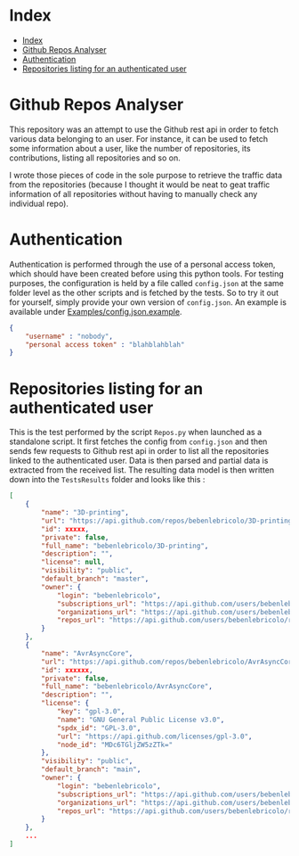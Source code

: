 # Index
- [Index](#index)
- [Github Repos Analyser](#github-repos-analyser)
- [Authentication](#authentication)
- [Repositories listing for an authenticated user](#repositories-listing-for-an-authenticated-user)

# Github Repos Analyser
This repository was an attempt to use the Github rest api in order to fetch various data belonging to an user.
For instance, it can be used to fetch some information about a user, like the number of repositories, its contributions, listing all repositories and so on.

I wrote those pieces of code in the sole purpose to retrieve the traffic data from the repositories (because I thought it would be neat to geat traffic information of all repositories without having to manually check any individual repo).

# Authentication
Authentication is performed through the use of a personal access token, which should have been created before using this python tools.
For testing purposes, the configuration is held by a file called `config.json` at the same folder level as the other scripts and is fetched by the tests.
So to try it out for yourself, simply provide your own version of `config.json`.
An example is available under [Examples/config.json.example](Examples/config.json.example).

```json
{
    "username" : "nobody",
    "personal access token" : "blahblahblah"
}
```

# Repositories listing for an authenticated user
This is the test performed by the script `Repos.py`  when launched as a standalone script.
It first fetches the config from `config.json` and then sends few requests to Github rest api in order to list all the repositories linked to the authenticated user.
Data is then parsed and partial data is extracted from the received list.
The resulting data model is then written down into the `TestsResults` folder and looks like this :
```json
[
    {
        "name": "3D-printing",
        "url": "https://api.github.com/repos/bebenlebricolo/3D-printing",
        "id": xxxxx,
        "private": false,
        "full_name": "bebenlebricolo/3D-printing",
        "description": "",
        "license": null,
        "visibility": "public",
        "default_branch": "master",
        "owner": {
            "login": "bebenlebricolo",
            "subscriptions_url": "https://api.github.com/users/bebenlebricolo/subscriptions",
            "organizations_url": "https://api.github.com/users/bebenlebricolo/orgs",
            "repos_url": "https://api.github.com/users/bebenlebricolo/repos"
        }
    },
    {
        "name": "AvrAsyncCore",
        "url": "https://api.github.com/repos/bebenlebricolo/AvrAsyncCore",
        "id": xxxxxx,
        "private": false,
        "full_name": "bebenlebricolo/AvrAsyncCore",
        "description": "",
        "license": {
            "key": "gpl-3.0",
            "name": "GNU General Public License v3.0",
            "spdx_id": "GPL-3.0",
            "url": "https://api.github.com/licenses/gpl-3.0",
            "node_id": "MDc6TGljZW5zZTk="
        },
        "visibility": "public",
        "default_branch": "main",
        "owner": {
            "login": "bebenlebricolo",
            "subscriptions_url": "https://api.github.com/users/bebenlebricolo/subscriptions",
            "organizations_url": "https://api.github.com/users/bebenlebricolo/orgs",
            "repos_url": "https://api.github.com/users/bebenlebricolo/repos"
        }
    },
    ...
]
```